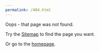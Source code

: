 ```yaml
---
permalink: /404.html
---
```


Oops - that page was not found.

Try the [Sitemap](/sitemap/) to find the page you want.

Or go to the [homepage](/).
